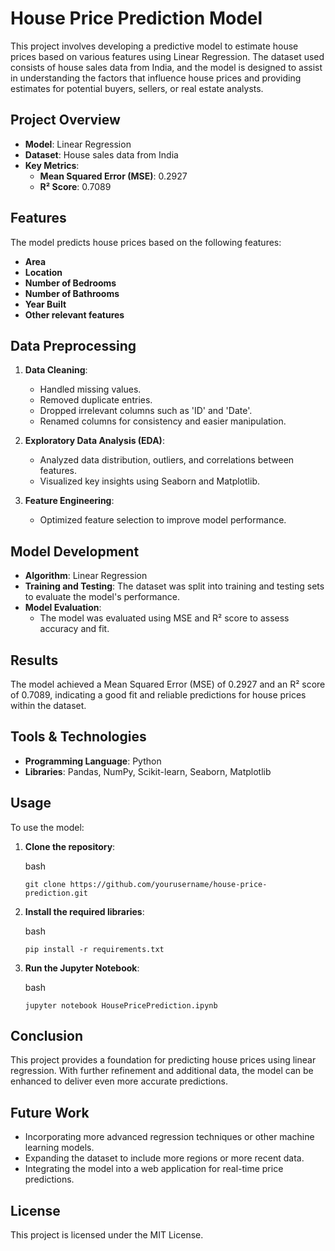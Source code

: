 House Price Prediction Model
============================

This project involves developing a predictive model to estimate house prices based on various features using Linear Regression. The dataset used consists of house sales data from India, and the model is designed to assist in understanding the factors that influence house prices and providing estimates for potential buyers, sellers, or real estate analysts.

Project Overview
----------------

-   **Model**: Linear Regression
-   **Dataset**: House sales data from India
-   **Key Metrics**:
    -   **Mean Squared Error (MSE)**: 0.2927
    -   **R² Score**: 0.7089

Features
--------

The model predicts house prices based on the following features:

-   **Area**
-   **Location**
-   **Number of Bedrooms**
-   **Number of Bathrooms**
-   **Year Built**
-   **Other relevant features**

Data Preprocessing
------------------

1.  **Data Cleaning**:

    -   Handled missing values.
    -   Removed duplicate entries.
    -   Dropped irrelevant columns such as 'ID' and 'Date'.
    -   Renamed columns for consistency and easier manipulation.
2.  **Exploratory Data Analysis (EDA)**:

    -   Analyzed data distribution, outliers, and correlations between features.
    -   Visualized key insights using Seaborn and Matplotlib.
3.  **Feature Engineering**:

    -   Optimized feature selection to improve model performance.

Model Development
-----------------

-   **Algorithm**: Linear Regression
-   **Training and Testing**: The dataset was split into training and testing sets to evaluate the model's performance.
-   **Model Evaluation**:
    -   The model was evaluated using MSE and R² score to assess accuracy and fit.

Results
-------

The model achieved a Mean Squared Error (MSE) of 0.2927 and an R² score of 0.7089, indicating a good fit and reliable predictions for house prices within the dataset.

Tools & Technologies
--------------------

-   **Programming Language**: Python
-   **Libraries**: Pandas, NumPy, Scikit-learn, Seaborn, Matplotlib

Usage
-----

To use the model:

1.  **Clone the repository**:

    bash

    `git clone https://github.com/yourusername/house-price-prediction.git`

2.  **Install the required libraries**:

    bash

    `pip install -r requirements.txt`

3.  **Run the Jupyter Notebook**:

    bash

    `jupyter notebook HousePricePrediction.ipynb`

Conclusion
----------

This project provides a foundation for predicting house prices using linear regression. With further refinement and additional data, the model can be enhanced to deliver even more accurate predictions.

Future Work
-----------

-   Incorporating more advanced regression techniques or other machine learning models.
-   Expanding the dataset to include more regions or more recent data.
-   Integrating the model into a web application for real-time price predictions.

License
-------

This project is licensed under the MIT License.
